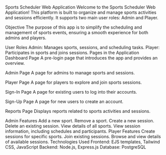 Sports Scheduler Web Application
Welcome to the Sports Scheduler Web Application! This platform is built to organize and manage sports activities and sessions efficiently. It supports two main user roles: Admin and Player.

Objective
The purpose of this app is to simplify the scheduling and management of sports events, ensuring a smooth experience for both admins and players.

User Roles
Admin: Manages sports, sessions, and scheduling tasks.
Player: Participates in sports and joins sessions.
Pages in the Application
Dashboard Page
A pre-login page that introduces the app and provides an overview.

Admin Page
A page for admins to manage sports and sessions.

Player Page
A page for players to explore and join sports sessions.

Sign-In Page
A page for existing users to log into their accounts.

Sign-Up Page
A page for new users to create an account.

Reports Page
Displays reports related to sports activities and sessions.

Admin Features
Add a new sport.
Remove a sport.
Create a new session.
Delete an existing session.
View details of all sports.
View session information, including schedules and participants.
Player Features
Create sessions for specific sports.
Join existing sessions.
Browse and view details of available sessions.
Technologies Used
Frontend: EJS templates, Tailwind CSS, JavaScript
Backend: Node.js, Express.js
Database: PostgreSQL
